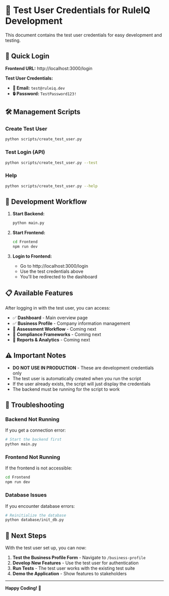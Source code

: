 # 🔑 Test User Credentials for RuleIQ Development

This document contains the test user credentials for easy development and testing.

## 🚀 Quick Login

**Frontend URL:** http://localhost:3000/login

**Test User Credentials:**
- **📧 Email:** `test@ruleiq.dev`
- **🔒 Password:** `TestPassword123!`

## 🛠️ Management Scripts

### Create Test User
```bash
python scripts/create_test_user.py
```

### Test Login (API)
```bash
python scripts/create_test_user.py --test
```

### Help
```bash
python scripts/create_test_user.py --help
```

## 🔄 Development Workflow

1. **Start Backend:**
   ```bash
   python main.py
   ```

2. **Start Frontend:**
   ```bash
   cd Frontend
   npm run dev
   ```

3. **Login to Frontend:**
   - Go to http://localhost:3000/login
   - Use the test credentials above
   - You'll be redirected to the dashboard

## 📋 Available Features

After logging in with the test user, you can access:

- ✅ **Dashboard** - Main overview page
- ✅ **Business Profile** - Company information management
- 🚧 **Assessment Workflow** - Coming next
- 🚧 **Compliance Frameworks** - Coming next
- 🚧 **Reports & Analytics** - Coming next

## ⚠️ Important Notes

- **DO NOT USE IN PRODUCTION** - These are development credentials only
- The test user is automatically created when you run the script
- If the user already exists, the script will just display the credentials
- The backend must be running for the script to work

## 🔧 Troubleshooting

### Backend Not Running
If you get a connection error:
```bash
# Start the backend first
python main.py
```

### Frontend Not Running
If the frontend is not accessible:
```bash
cd Frontend
npm run dev
```

### Database Issues
If you encounter database errors:
```bash
# Reinitialize the database
python database/init_db.py
```

## 🎯 Next Steps

With the test user set up, you can now:

1. **Test the Business Profile Form** - Navigate to `/business-profile`
2. **Develop New Features** - Use the test user for authentication
3. **Run Tests** - The test user works with the existing test suite
4. **Demo the Application** - Show features to stakeholders

---

**Happy Coding! 🚀**
